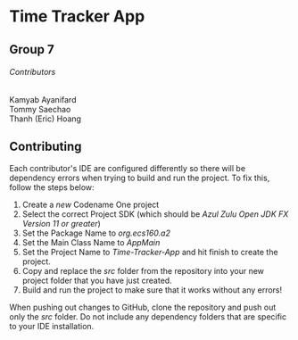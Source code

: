# Time Tracker App

## Group 7

###### Contributors
Kamyab Ayanifard  
Tommy Saechao  
Thanh (Eric) Hoang  

## Contributing
Each contributor's IDE are configured differently so there will be dependency errors when trying to build and run the project. To fix this, follow the steps below:

1. Create a *new* Codename One project
2. Select the correct Project SDK (which should be *Azul Zulu Open JDK FX Version 11 or greater*)
3. Set the Package Name to *org.ecs160.a2*
4. Set the Main Class Name to *AppMain*
5. Set the Project Name to *Time-Tracker-App* and hit finish to create the project.
6. Copy and replace the *src* folder from the repository into your new project folder that you have just created.
7. Build and run the project to make sure that it works without any errors!

When pushing out changes to GitHub, clone the repository and push out only the *src* folder. Do not include any dependency folders that are specific to your IDE installation. 
